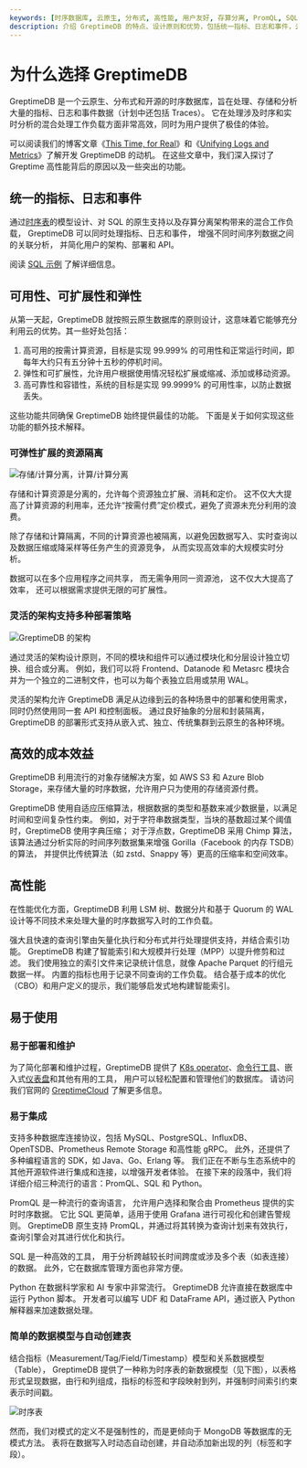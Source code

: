 ```yaml
---
keywords: [时序数据库, 云原生, 分布式, 高性能, 用户友好, 存算分离, PromQL, SQL, Python]
description: 介绍 GreptimeDB 的特点、设计原则和优势，包括统一指标、日志和事件，云原生设计，高性能和用户友好等。
---
```


# 为什么选择 GreptimeDB

GreptimeDB 是一个云原生、分布式和开源的时序数据库，旨在处理、存储和分析大量的指标、日志和事件数据（计划中还包括 Traces）。
它在处理涉及时序和实时分析的混合处理工作负载方面非常高效，同时为用户提供了极佳的体验。

可以阅读我们的博客文章《[This Time, for Real](https://greptime.com/blogs/2022-11-15-this-time-for-real)》和《[Unifying Logs and Metrics](https://greptime.com/blogs/2024-06-25-logs-and-metrics)》了解开发 GreptimeDB 的动机。
在这些文章中，我们深入探讨了 Greptime 高性能背后的原因以及一些突出的功能。

## 统一的指标、日志和事件

通过[时序表](./data-model.md)的模型设计、对 SQL 的原生支持以及存算分离架构带来的混合工作负载，
GreptimeDB 可以同时处理指标、日志和事件，
增强不同时间序列数据之间的关联分析，
并简化用户的架构、部署和 API。

阅读 [SQL 示例](/user-guide/overview.md#sql-query-example) 了解详细信息。

## 可用性、可扩展性和弹性

从第一天起，GreptimeDB 就按照云原生数据库的原则设计，这意味着它能够充分利用云的优势。其一些好处包括：

1. 高可用的按需计算资源，目标是实现 99.999% 的可用性和正常运行时间，即每年大约只有五分钟十五秒的停机时间。
2. 弹性和可扩展性，允许用户根据使用情况轻松扩展或缩减、添加或移动资源。
3. 高可靠性和容错性，系统的目标是实现 99.9999% 的可用性率，以防止数据丢失。

这些功能共同确保 GreptimeDB 始终提供最佳的功能。
下面是关于如何实现这些功能的额外技术解释。

### 可弹性扩展的资源隔离

![存储/计算分离，计算/计算分离](/storage-compute-disaggregation-compute-compute-separation.png)

存储和计算资源是分离的，允许每个资源独立扩展、消耗和定价。
这不仅大大提高了计算资源的利用率，还允许“按需付费”定价模式，避免了资源未充分利用的浪费。

除了存储和计算隔离，不同的计算资源也被隔离，以避免因数据写入、实时查询以及数据压缩或降采样等任务产生的资源竞争，
从而实现高效率的大规模实时分析。

数据可以在多个应用程序之间共享，
而无需争用同一资源池，
这不仅大大提高了效率，
还可以根据需求提供无限的可扩展性。

### 灵活的架构支持多种部署策略

![GreptimeDB 的架构](/architecture-2.png)

通过灵活的架构设计原则，不同的模块和组件可以通过模块化和分层设计独立切换、组合或分离。
例如，我们可以将 Frontend、Datanode 和 Metasrc 模块合并为一个独立的二进制文件，也可以为每个表独立启用或禁用 WAL。

灵活的架构允许 GreptimeDB 满足从边缘到云的各种场景中的部署和使用需求，同时仍然使用同一套 API 和控制面板。
通过良好抽象的分层和封装隔离，GreptimeDB 的部署形式支持从嵌入式、独立、传统集群到云原生的各种环境。

## 高效的成本效益

GreptimeDB 利用流行的对象存储解决方案，如 AWS S3 和 Azure Blob Storage，来存储大量的时序数据，允许用户只为使用的存储资源付费。

GreptimeDB 使用自适应压缩算法，根据数据的类型和基数来减少数据量，以满足时间和空间复杂性约束。
例如，对于字符串数据类型，当块的基数超过某个阈值时，GreptimeDB 使用字典压缩；
对于浮点数，GreptimeDB 采用 Chimp 算法，该算法通过分析实际的时间序列数据集来增强 Gorilla（Facebook 的内存 TSDB）的算法，
并提供比传统算法（如 zstd、Snappy 等）更高的压缩率和空间效率。

## 高性能

在性能优化方面，GreptimeDB 利用 LSM 树、数据分片和基于 Quorum 的 WAL 设计等不同技术来处理大量的时序数据写入时的工作负载。

强大且快速的查询引擎由矢量化执行和分布式并行处理提供支持，并结合索引功能。
GreptimeDB 构建了智能索引和大规模并行处理（MPP）以提升修剪和过滤。
我们使用独立的索引文件来记录统计信息，就像 Apache Parquet 的行组元数据一样。
内置的指标也用于记录不同查询的工作负载。
结合基于成本的优化（CBO）和用户定义的提示，我们能够启发式地构建智能索引。

## 易于使用

### 易于部署和维护

为了简化部署和维护过程，GreptimeDB 提供了 [K8s operator](https://github.com/GreptimeTeam/greptimedb-operator)、[命令行工具](https://github.com/GreptimeTeam/gtctl)、嵌入式[仪表盘](https://github.com/GreptimeTeam/dashboard)和其他有用的工具，
用户可以轻松配置和管理他们的数据库。
请访问我们官网的 [GreptimeCloud](https://greptime.com/product/cloud) 了解更多信息。

### 易于集成

支持多种数据库连接协议，包括 MySQL、PostgreSQL、InfluxDB、OpenTSDB、Prometheus Remote Storage 和高性能 gRPC。
此外，还提供了多种编程语言的 SDK，如 Java、Go、Erlang 等。
我们正在不断与生态系统中的其他开源软件进行集成和连接，以增强开发者体验。
在接下来的段落中，我们将详细介绍三种流行的语言：PromQL、SQL 和 Python。

PromQL 是一种流行的查询语言，
允许用户选择和聚合由 Prometheus 提供的实时时序数据。
它比 SQL 更简单，适用于使用 Grafana 进行可视化和创建告警规则。
GreptimeDB 原生支持 PromQL，并通过将其转换为查询计划来有效执行，查询引擎会对其进行优化和执行。

SQL 是一种高效的工具，
用于分析跨越较长时间跨度或涉及多个表（如表连接）的数据。
此外，它在数据库管理方面也非常方便。

Python 在数据科学家和 AI 专家中非常流行。
GreptimeDB 允许直接在数据库中运行 Python 脚本。
开发者可以编写 UDF 和 DataFrame API，通过嵌入 Python 解释器来加速数据处理。

### 简单的数据模型与自动创建表

结合指标（Measurement/Tag/Field/Timestamp）模型和关系数据模型（Table），
GreptimeDB 提供了一种称为时序表的新数据模型（见下图），以表格形式呈现数据，由行和列组成，指标的标签和字段映射到列，并强制时间索引约束表示时间戳。

![时序表](/time-series-table.png)

然而，我们对模式的定义不是强制性的，而是更倾向于 MongoDB 等数据库的无模式方法。
表将在数据写入时动态自动创建，并自动添加新出现的列（标签和字段）。

